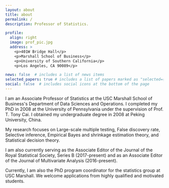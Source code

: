 ```yaml
---
layout: about
title: about
permalink: /
description: Professor of Statistics.

profile:
  align: right
  image: prof_pic.jpg
  address: >
    <p>401W Bridge Hall</p>
    <p>Marshall School of Business</p>
    <p>University of Southern California</p>
    <p>Los Angeles, CA 90089</p>

news: false  # includes a list of news items
selected_papers: true # includes a list of papers marked as "selected={true}"
social: false  # includes social icons at the bottom of the page
---
```


I am an Associate Professor of Statistics at the USC Marshall School of Business's Department of Data Sciences and Operations. I completed my PhD in 2008 at the University of Pennsylvania under the supervision of Prof. T. Tony Cai. I obtained my undergraduate degree in 2008 at Peking University, China. 

My research focuses on Large-scale multiple testing, False discovery rate, Selective inference, Empirical Bayes and shrinkage estimation theory, and Statistical decision theory. 

I am also currently serving as the Associate Editor of the Journal of the Royal Statistical Society, Series B (2017-present) and as an Associate Editor of the Journal of Multivariate Analysis (2016-present). 

Currently, I am also the PhD program coordinator for the statistics group at USC Marshall. We welcome applications from highly qualified and motivated students. 
